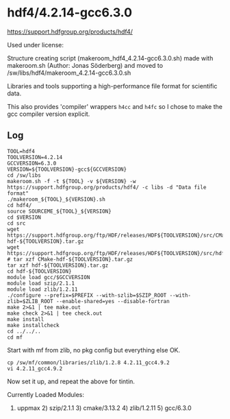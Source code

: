 hdf4/4.2.14-gcc6.3.0
====================

<https://support.hdfgroup.org/products/hdf4/>

Used under license:


Structure creating script (makeroom_hdf4_4.2.14-gcc6.3.0.sh) made with makeroom.sh (Author: Jonas Söderberg) and moved to /sw/libs/hdf4/makeroom_4.2.14-gcc6.3.0.sh

Libraries and tools supporting a high-performance file format for scientific data.

This also provides 'compiler' wrappers `h4cc` and `h4fc` so I chose to make the gcc compiler version explicit.

Log
---

    TOOL=hdf4
    TOOLVERSION=4.2.14
    GCCVERSION=6.3.0
    VERSION=${TOOLVERSION}-gcc${GCCVERSION}
    cd /sw/libs
    makeroom.sh -f -t ${TOOL} -v ${VERSION} -w https://support.hdfgroup.org/products/hdf4/ -c libs -d "Data file format"
    ./makeroom_${TOOL}_${VERSION}.sh
    cd hdf4/
    source SOURCEME_${TOOL}_${VERSION}
    cd $VERSION
    cd src
    wget https://support.hdfgroup.org/ftp/HDF/releases/HDF${TOOLVERSION}/src/CMake-hdf-${TOOLVERSION}.tar.gz
    wget https://support.hdfgroup.org/ftp/HDF/releases/HDF${TOOLVERSION}/src/hdf-${TOOLVERSION}.tar.gz
    # tar xzf CMake-hdf-${TOOLVERSION}.tar.gz
    tar xzf hdf-${TOOLVERSION}.tar.gz
    cd hdf-${TOOLVERSION}
    module load gcc/$GCCVERSION
    module load szip/2.1.1
    module load zlib/1.2.11
    ./configure --prefix=$PREFIX --with-szlib=$SZIP_ROOT --with-zlib=$ZLIB_ROOT --enable-shared=yes --disable-fortran
    make 2>&1 | tee make.out
    make check 2>&1 | tee check.out
    make install
    make installcheck
    cd ../../..
    cd mf

Start with mf from zlib, no pkg config but everything else OK.

    cp /sw/mf/common/libraries/zlib/1.2.8 4.2.11_gcc4.9.2
    vi 4.2.11_gcc4.9.2

Now set it up, and repeat the above for tintin.


Currently Loaded Modules:
  1) uppmax   2) szip/2.1.1   3) cmake/3.13.2   4) zlib/1.2.11   5) gcc/6.3.0

 

